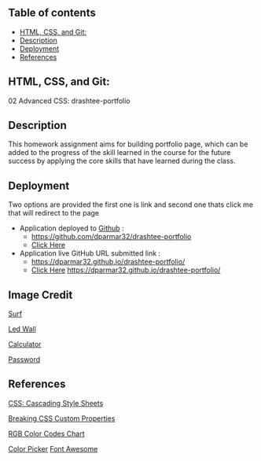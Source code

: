 
## Table of contents

- [HTML, CSS, and Git:](#html-css-and-git)
- [Description](#description)
- [Deployment](#deployment)
- [References](#references)

## HTML, CSS, and Git:
02 Advanced CSS: drashtee-portfolio

## Description
This homework assignment aims for building portfolio page, which can be added to the progress of the skill learned in the course for the future success by applying the core skills that have learned during the class. 

## Deployment
Two options are provided the first one is link and second one thats click me that will redirect to the page
- Application deployed to [Github](https://github.com/) : 
  - https://github.com/dparmar32/drashtee-portfolio
  - [Click Here](https://github.com/dparmar32/drashtee-portfolio)
- Application live GitHub URL submitted link : 
  - https://dparmar32.github.io/drashtee-portfolio/
  - [Click Here](https://dparmar32.github.io/drashtee-portfolio/)
https://dparmar32.github.io/drashtee-portfolio/

## Image Credit

[Surf](https://thewaveshack.com/wp-content/uploads/2019/07/How-to-read-a-surf-report-thewaveshakc.com-min.jpg)

[Led Wall](https://motionarray.imgix.net/preview-2689oHhMh8aq6Y_0004.jpg?w=660&q=60&fit=max&auto=format)

[Calculator](https://images.unsplash.com/photo-1498050108023-c5249f4df085?ixlib=rb-1.2.1&ixid=MnwxMjA3fDB8MHxwaG90by1wYWdlfHx8fGVufDB8fHx8&auto=format&fit=crop&w=1172&q=80)

[Password](https://smallseotools.com/asets/ogimages/password-generator.png)


## References
[CSS: Cascading Style Sheets](https://developer.mozilla.org/en-US/docs/Web/CSS)

[Breaking CSS Custom Properties](https://css-tricks.com/breaking-css-custom-properties-out-of-root-might-be-a-good-idea/)

[RGB Color Codes Chart](https://www.rapidtables.com/web/color/RGB_Color.html)

[Color Picker](https://www.w3schools.com/colors/colors_picker.asp)
[Font Awesome](https://gist.github.com/mohamdio/982653e3a8ae35f892f13c5ef0ef9b58)





